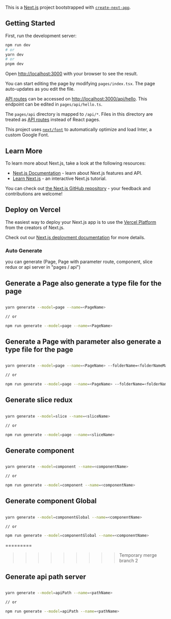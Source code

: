 This is a [Next.js](https://nextjs.org/) project bootstrapped with [`create-next-app`](https://github.com/vercel/next.js/tree/canary/packages/create-next-app).

## Getting Started

First, run the development server:

```bash
npm run dev
# or
yarn dev
# or
pnpm dev
```

Open [http://localhost:3000](http://localhost:3000) with your browser to see the result.

You can start editing the page by modifying `pages/index.tsx`. The page auto-updates as you edit the file.

[API routes](https://nextjs.org/docs/api-routes/introduction) can be accessed on [http://localhost:3000/api/hello](http://localhost:3000/api/hello). This endpoint can be edited in `pages/api/hello.ts`.

The `pages/api` directory is mapped to `/api/*`. Files in this directory are treated as [API routes](https://nextjs.org/docs/api-routes/introduction) instead of React pages.

This project uses [`next/font`](https://nextjs.org/docs/basic-features/font-optimization) to automatically optimize and load Inter, a custom Google Font.

## Learn More

To learn more about Next.js, take a look at the following resources:

- [Next.js Documentation](https://nextjs.org/docs) - learn about Next.js features and API.
- [Learn Next.js](https://nextjs.org/learn) - an interactive Next.js tutorial.

You can check out [the Next.js GitHub repository](https://github.com/vercel/next.js/) - your feedback and contributions are welcome!

## Deploy on Vercel

The easiest way to deploy your Next.js app is to use the [Vercel Platform](https://vercel.com/new?utm_medium=default-template&filter=next.js&utm_source=create-next-app&utm_campaign=create-next-app-readme) from the creators of Next.js.

Check out our [Next.js deployment documentation](https://nextjs.org/docs/deployment) for more details.

### Auto Generate

you can generate (Page, Page with parameter route, component, slice redux or api server in "pages / api")

## Generate a Page also generate a type file for the page

```bash

yarn generate --model=page --name=<PageName>

// or

npm run generate --model=page --name=<PageName>
```

## Generate a Page with parameter also generate a type file for the page

```bash

yarn generate --model=page --name=<PageName> --folderName=<folderNameMatchWithPage>

// or

npm run generate --model=page --name=<PageName> --folderName=<folderNameMatchWithPage>
```

## Generate slice redux

```bash

yarn generate --model=slice --name=<sliceName>

// or

npm run generate --model=page --name=<sliceName>
```

## Generate component

```bash

yarn generate --model=component --name=<componentName>

// or

npm run generate --model=component --name=<componentName>
```
## Generate component Global

```bash

yarn generate --model=componentGlobal --name=<componentName>

// or

npm run generate --model=componentGlobal --name=<componentName>
```
=========

>>>>>>>>> Temporary merge branch 2
## Generate api path server

```bash

yarn generate --model=apiPath --name=<pathName>

// or

npm run generate --model=apiPath --name=<pathName>
```
